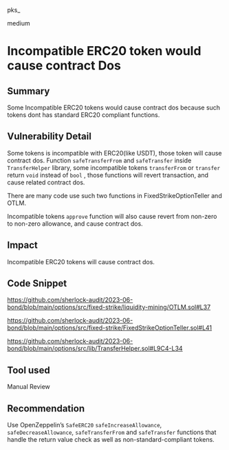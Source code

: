 pks_

medium

# Incompatible ERC20 token would cause contract Dos

## Summary

Some Incompatible ERC20 tokens would cause contract dos because such tokens dont has standard ERC20 compliant functions.

## Vulnerability Detail

Some tokens is incompatible with ERC20(like USDT), those token will cause contract dos.
Function `safeTransferFrom` and `safeTransfer` inside `TransferHelper` library, some incompatible tokens `transferFrom` or `transfer` return `void` instead of `bool` , those functions will revert transaction, and cause related contract dos.

There are many code use such two functions in FixedStrikeOptionTeller and OTLM.

Incompatible tokens `approve` function will also cause revert from non-zero to non-zero allowance, and cause contract dos.


## Impact

Incompatible ERC20 tokens will cause contract dos.

## Code Snippet

https://github.com/sherlock-audit/2023-06-bond/blob/main/options/src/fixed-strike/liquidity-mining/OTLM.sol#L37

https://github.com/sherlock-audit/2023-06-bond/blob/main/options/src/fixed-strike/FixedStrikeOptionTeller.sol#L41

https://github.com/sherlock-audit/2023-06-bond/blob/main/options/src/lib/TransferHelper.sol#L9C4-L34

## Tool used

Manual Review

## Recommendation

Use OpenZeppelin’s `SafeERC20` `safeIncreaseAllowance`, `safeDecreaseAllowance`, `safeTransferFrom` and `safeTransfer` functions that handle the return value check as well as non-standard-compliant tokens. 
